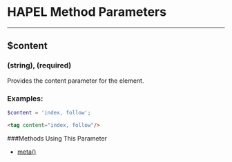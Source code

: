 # HAPEL Method Parameters

---

## $content
### (string), (required)

Provides the content parameter for the element.

### Examples:

```php
$content = 'index, follow';
```
```html
<tag content="index, follow"/>
```

###Methods Using This Parameter
* [meta()](../methods/meta.md)